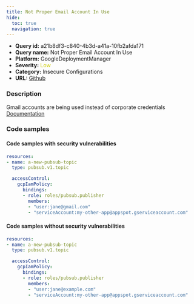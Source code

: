 ```yaml
---
title: Not Proper Email Account In Use
hide:
  toc: true
  navigation: true
---
```


<style>
  .highlight .hll {
    background-color: #ff171742;
  }
  .md-content {
    max-width: 1100px;
    margin: 0 auto;
  }
</style>

-   **Query id:** a21b8df3-c840-4b3d-a41a-10fb2afda171
-   **Query name:** Not Proper Email Account In Use
-   **Platform:** GoogleDeploymentManager
-   **Severity:** <span style="color:#CC0">Low</span>
-   **Category:** Insecure Configurations
-   **URL:** [Github](https://github.com/Checkmarx/kics/tree/master/assets/queries/googleDeploymentManager/gcp/not_proper_email_account_in_use)

### Description
Gmail accounts are being used instead of corporate credentials<br>
[Documentation](https://cloud.google.com/deployment-manager/docs/configuration/set-access-control-resources)

### Code samples
#### Code samples with security vulnerabilities
```yaml title="Positive test num. 1 - yaml file" hl_lines="9"
resources:
- name: a-new-pubsub-topic
  type: pubsub.v1.topic

  accessControl:
    gcpIamPolicy:
      bindings:
      - role: roles/pubsub.publisher
        members:
        - "user:jane@gmail.com"
        - "serviceAccount:my-other-app@appspot.gserviceaccount.com"

```


#### Code samples without security vulnerabilities
```yaml title="Negative test num. 1 - yaml file"
resources:
- name: a-new-pubsub-topic
  type: pubsub.v1.topic

  accessControl:
    gcpIamPolicy:
      bindings:
      - role: roles/pubsub.publisher
        members:
        - "user:jane@example.com"
        - "serviceAccount:my-other-app@appspot.gserviceaccount.com"

```
